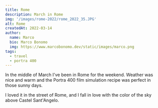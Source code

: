 ```yaml
---
title: Rome
description: March in Rome
img: '/images/rome-2022/rome_2022_35.JPG'
alt: Rome
createdAt: 2022-03-14 
author:
  name: Marco
  bio: Marco Bonomo
  img: https://www.marcobonomo.dev/static/images/marco.png
tags:
  - travel
  - portra 400
---
```


In the middle of March I've been in Rome for the weekend. Weather was nice and warm and the Portra 400 film simulation recipe was perfect in those sunny days.

I loved it in the street of Rome, and I fall in love with the color of the sky above Castel Sant'Angelo.

<image-gallery :items="[
    '/images/rome-2022/rome_2022_01.JPG',
    '/images/rome-2022/rome_2022_03.JPG',
    {img: '/images/rome-2022/rome_2022_04.JPG', landscape: true},
    '/images/rome-2022/rome_2022_05.JPG',
    '/images/rome-2022/rome_2022_06.JPG',
    '/images/rome-2022/rome_2022_07.JPG',
    '/images/rome-2022/rome_2022_08.JPG',
    '/images/rome-2022/rome_2022_09.JPG',
    '/images/rome-2022/rome_2022_10.JPG',
    '/images/rome-2022/rome_2022_11.JPG',
    '/images/rome-2022/rome_2022_12.JPG',
    '/images/rome-2022/rome_2022_13.JPG',
    '/images/rome-2022/rome_2022_14.JPG',
    '/images/rome-2022/rome_2022_15.JPG',
    '/images/rome-2022/rome_2022_16.JPG',
    {img: '/images/rome-2022/rome_2022_22.JPG', landscape: true},
    {img: '/images/rome-2022/rome_2022_19.JPG', landscape: true},
    '/images/rome-2022/rome_2022_17.JPG',
    '/images/rome-2022/rome_2022_18.JPG',
    '/images/rome-2022/rome_2022_20.JPG',
    '/images/rome-2022/rome_2022_23.JPG',
    '/images/rome-2022/rome_2022_24.JPG',
    '/images/rome-2022/rome_2022_25.JPG',
    '/images/rome-2022/rome_2022_26.JPG',
    '/images/rome-2022/rome_2022_27.JPG',
    '/images/rome-2022/rome_2022_29.JPG',
    '/images/rome-2022/rome_2022_30.JPG',
    '/images/rome-2022/rome_2022_31.JPG',
    '/images/rome-2022/rome_2022_32.JPG',
    '/images/rome-2022/rome_2022_33.JPG',
    '/images/rome-2022/rome_2022_34.JPG',
    '/images/rome-2022/rome_2022_35.JPG',
    '/images/rome-2022/rome_2022_36.JPG',
    '/images/rome-2022/rome_2022_37.JPG',
    '/images/rome-2022/rome_2022_38.JPG',
    '/images/rome-2022/rome_2022_39.JPG',
    '/images/rome-2022/rome_2022_40.JPG',
    '/images/rome-2022/rome_2022_41.JPG',
    '/images/rome-2022/rome_2022_42.JPG'
]" />

